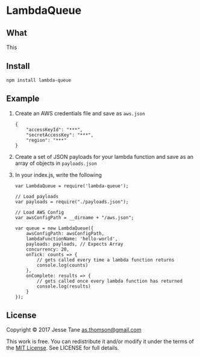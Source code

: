 LambdaQueue
===

## What
This 

## Install
`npm install lambda-queue`

## Example

1. Create an AWS credentials file and save as ```aws.json```
	```
	{ 
	    "accessKeyId": "***", 
	    "secretAccessKey": "***",
	    "region": "***" 
	}
	```
2. Create a set of JSON payloads for your lambda function and save as an array of objects in ```payloads.json```

3. In your index.js, write the following

	```
	var LambdaQueue = require('lambda-queue');

	// Load payloads
	var payloads = require("./payloads.json");

	// Load AWS Config
	var awsConfigPath = __dirname + "/aws.json";

	var queue = new LambdaQueue({
		awsConfigPath: awsConfigPath,
		lambdaFunctionName: 'hello-world',
		payloads: payloads, // Expects Array
		concurrency: 20, 
		onTick: counts => {
			// gets called every time a lambda function returns
			console.log(counts)
		},
		onComplete: results => {
			// gets called once every lambda function has returned
			console.log(results)
		}
	});

	```

## License
Copyright © 2017 Jesse Tane <as.thomson@gmail.com>

This work is free. You can redistribute it and/or modify it under the
terms of the [MIT License](https://opensource.org/licenses/MIT).
See LICENSE for full details.